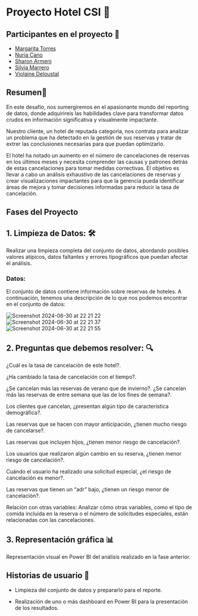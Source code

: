# Proyecto Hotel CSI 🏨

## Participantes en el proyecto 👥
- [Margarita Torres](https://www.linkedin.com/in/margarita-torres-r/)
- [Nuria Cano](https://www.linkedin.com/in/nuria-cano-girones)
- [Sharon Armeni](https://www.linkedin.com/in/sharon-armeni)
- [Silvia Marrero](https://www.linkedin.com/in/silvia-marrero-pazos-0b95b083)
- [Violaine Deloustal](https://www.linkedin.com/in/violaine-deloustal-b35498105/)

## **Resumen**📝

En este desafío, nos sumergiremos en el apasionante mundo del reporting de datos, donde adquirireis las habilidades clave para transformar datos crudos en información significativa y visualmente impactante.

Nuestro cliente, un hotel de reputada categoría, nos contrata para analizar un problema que ha detectado en la gestión de sus reservas y tratar de extrer las conclusiones necesarias para que puedan optimizarlo.

El hotel ha notado un aumento en el número de cancelaciones de reservas en los últimos meses y necesita comprender las causas y patrones detrás de estas cancelaciones para tomar medidas correctivas. 
El objetivo es llevar a cabo un análisis exhaustivo de las cancelaciones de reservas y crear visualizaciones impactantes para que la gerencia pueda identificar áreas de mejora y tomar decisiones informadas para reducir la tasa de cancelación.


## **Fases del Proyecto**


## **1. Limpieza de Datos:**  🛠️ 
Realizar una limpieza completa del conjunto de datos, abordando posibles valores atípicos, datos faltantes y errores tipográficos que puedan afectar el análisis.

### **Datos:**
El conjunto de datos contiene información sobre reservas de hoteles. A continuación, tenemos una descripción de lo que nos podemos encontrar en el conjunto de datos:

![Screenshot 2024-06-30 at 22 21 22](https://github.com/nuriancg/project-da-promo-H-modulo-4-team-Hotel_CSI/assets/163455143/63a51dda-a8cc-45d8-beb7-a2fc9d2527b2)
![Screenshot 2024-06-30 at 22 21 37](https://github.com/nuriancg/project-da-promo-H-modulo-4-team-Hotel_CSI/assets/163455143/5bf9bc66-5ef0-454c-a2a0-580e5359c66c)
![Screenshot 2024-06-30 at 22 21 55](https://github.com/nuriancg/project-da-promo-H-modulo-4-team-Hotel_CSI/assets/163455143/59eed48c-b0b3-4892-bc69-3c8144d574f4)


## **2. Preguntas que debemos resolver:** 🔍

¿Cuál es la tasa de cancelación de este hotel?.

¿Ha cambiado la tasa de cancelación con el tiempo?.

¿Se cancelan más las reservas de verano que de invierno?. ¿Se cancelan más las reservas de entre semana que las de los fines de semana?.

Los clientes que cancelan, ¿presentan algún tipo de característica demográfica?.

Las reservas que se hacen con mayor anticipación, ¿tienen mucho riesgo de cancelarse?.

Las reservas que incluyen hijos, ¿tienen menor riesgo de cancelación?.

Los usuarios que realizaron algún cambio en su reserva, ¿tienen menor riesgo de cancelación?.

Cuándo el usuario ha realizado una solicitud especial, ¿el riesgo de cancelación es menor?.

Las reservas que tienen un “adr” bajo, ¿tienen un riesgo menor de cancelación?.

Relación con otras variables: Analizar cómo otras variables, como el tipo de comida incluida en la reserva o el número de solicitudes especiales, están relacionadas con las cancelaciones.

## **3. Representación gráfica** 📊
Representación visual en Power BI del análisis realizado en la fase anterior.
 
## **Historias de usuario** 🎯

- Limpieza del conjunto de datos y prepararlo para el reporte.

- Realización de uno o más dashboard en Power BI para la presentación de los resultados.
  
